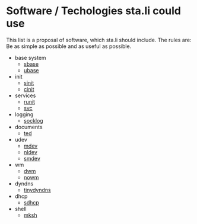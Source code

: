 Software / Techologies sta.li could use
=======================================

This list is a proposal of software, which sta.li should include. The rules
are: Be as simple as possible and as useful as possible.

* base system
	* [sbase](http://git.suckless.org/sbase/)
	* [ubase](http://git.suckless.org/ubase/)
* init
	* [sinit](http://git.suckless.org/sinit/)
	* [cinit](http://www.nico.schottelius.org/software/cinit/)
* services
	* [runit](http://smarden.org/runit/)
	* [svc](http://git.r-36.net/svc/)
* logging
	* [socklog](http://smarden.org/socklog/)
* documents
	* [ted](http://www.nllgg.nl/ted/)
* udev
	* [mdev](http://lists.busybox.net/pipermail/busybox/2005-December/017183.html)
	* [nldev](http://git.r-36.net/nldev/)
	* [smdev](http://git.2f30.org/smdev/)
* wm
	* [dwm](http://dwm.suckless.org)
	* [nowm](https://github.com/patrickhaller/no-wm)
* dyndns
	* [tinydyndns](http://smarden.org/tinydyndns/)
* dhcp
	* [sdhcp](http://galos.no-ip.org/sdhcp)
* shell
	* [mksh](https://www.mirbsd.org/mksh.htm)
